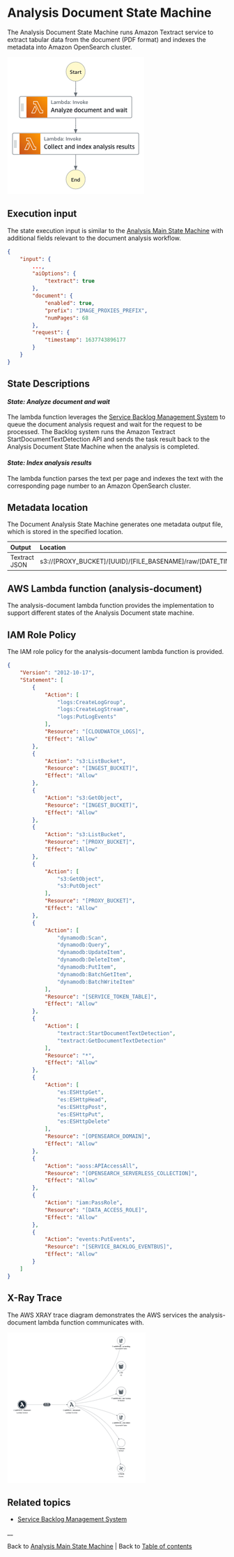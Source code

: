 # Analysis Document State Machine

The Analysis Document State Machine runs Amazon Textract service to extract tabular data from the document (PDF format) and indexes the metadata into Amazon OpenSearch cluster.

![Analysis Document state machine](../../../../deployment/tutorials/images/analysis-document-state-machine.png)

## Execution input

The state execution input is similar to the [Analysis Main State Machine](../main/README.md#execution-input) with additional fields relevant to the document analysis workflow.

```json
{
    "input": {
        ...,
        "aiOptions": {
            "textract": true
        },
        "document": {
            "enabled": true,
            "prefix": "IMAGE_PROXIES_PREFIX",
            "numPages": 68
        },
        "request": {
            "timestamp": 1637743896177
        }
    }
}

```

## State Descriptions

#### _State: Analyze document and wait_

The lambda function leverages the [Service Backlog Management System](../../../layers/service-backlog-lib/README.md) to queue the document analysis request and wait for the request to be processed. The Backlog system runs the Amazon Textract StartDocumentTextDetection API and sends the task result back to the Analysis Document State Machine when the analysis is completed.

#### _State: Index analysis results_

The lambda function parses the text per page and indexes the text with the corresponding page number to an Amazon OpenSearch cluster.

## Metadata location

The Document Analysis State Machine generates one metadata output file, which is stored in the specified location.

|Output|Location|
|:--|:--|
|Textract JSON|s3://[PROXY_BUCKET]/[UUID]/[FILE_BASENAME]/raw/[DATE_TIME]/textract/textract.json|


## AWS Lambda function (analysis-document)

The analysis-document lambda function provides the implementation to support different states of the Analysis Document state machine.

## IAM Role Policy

The IAM role policy for the analysis-document lambda function is provided.

```json
{
    "Version": "2012-10-17",
    "Statement": [
        {
            "Action": [
                "logs:CreateLogGroup",
                "logs:CreateLogStream",
                "logs:PutLogEvents"
            ],
            "Resource": "[CLOUDWATCH_LOGS]",
            "Effect": "Allow"
        },
        {
            "Action": "s3:ListBucket",
            "Resource": "[INGEST_BUCKET]",
            "Effect": "Allow"
        },
        {
            "Action": "s3:GetObject",
            "Resource": "[INGEST_BUCKET]",
            "Effect": "Allow"
        },
        {
            "Action": "s3:ListBucket",
            "Resource": "[PROXY_BUCKET]",
            "Effect": "Allow"
        },
        {
            "Action": [
                "s3:GetObject",
                "s3:PutObject"
            ],
            "Resource": "[PROXY_BUCKET]",
            "Effect": "Allow"
        },
        {
            "Action": [
                "dynamodb:Scan",
                "dynamodb:Query",
                "dynamodb:UpdateItem",
                "dynamodb:DeleteItem",
                "dynamodb:PutItem",
                "dynamodb:BatchGetItem",
                "dynamodb:BatchWriteItem"
            ],
            "Resource": "[SERVICE_TOKEN_TABLE]",
            "Effect": "Allow"
        },
        {
            "Action": [
                "textract:StartDocumentTextDetection",
                "textract:GetDocumentTextDetection"
            ],
            "Resource": "*",
            "Effect": "Allow"
        },
        {
            "Action": [
                "es:ESHttpGet",
                "es:ESHttpHead",
                "es:ESHttpPost",
                "es:ESHttpPut",
                "es:ESHttpDelete"
            ],
            "Resource": "[OPENSEARCH_DOMAIN]",
            "Effect": "Allow"
        },
        {
            "Action": "aoss:APIAccessAll",
            "Resource": "[OPENSEARCH_SERVERLESS_COLLECTION]",
            "Effect": "Allow"
        },
        {
            "Action": "iam:PassRole",
            "Resource": "[DATA_ACCESS_ROLE]",
            "Effect": "Allow"
        },
        {
            "Action": "events:PutEvents",
            "Resource": "[SERVICE_BACKLOG_EVENTBUS]",
            "Effect": "Allow"
        }
    ]
}

```

## X-Ray Trace

The AWS XRAY trace diagram demonstrates the AWS services the analysis-document lambda function communicates with.

![Analysis Document Lambda function](../../../../deployment/tutorials/images/analysis-document-lambda.png)

## Related topics

- [Service Backlog Management System](../../../layers/service-backlog-lib/README.md)

__

Back to [Analysis Main State Machine](../main/README.md) | Back to [Table of contents](../../../../README.md#table-of-contents)
